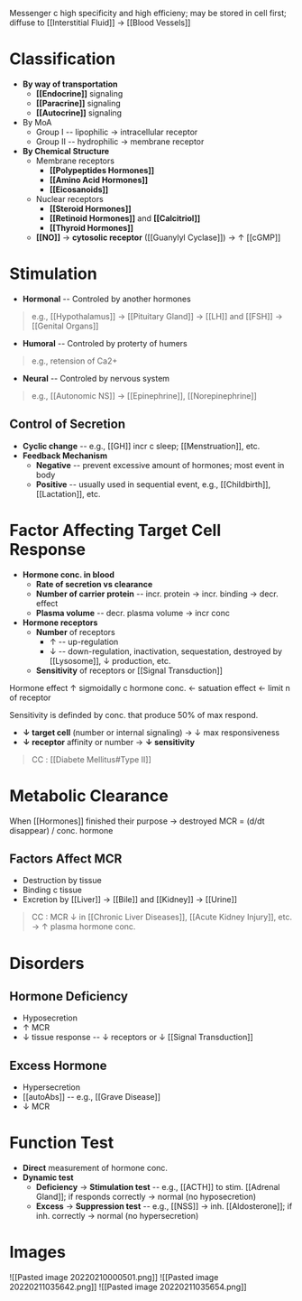 Messenger c high specificity and high efficieny; may be stored in cell first; diffuse to [[Interstitial Fluid]] -> [[Blood Vessels]]

# Classification
- **By way of transportation**
	- **[[Endocrine]]** signaling
	- **[[Paracrine]]** signaling
	- **[[Autocrine]]** signaling
- By MoA
	- Group I -- lipophilic -> intracellular receptor
	- Group II -- hydrophilic -> membrane receptor
- **By Chemical Structure**
	- Membrane receptors
		- **[[Polypeptides Hormones]]**
		- **[[Amino Acid Hormones]]**
		- **[[Eicosanoids]]**
	- Nuclear receptors
		- **[[Steroid Hormones]]**
		- **[[Retinoid Hormones]]** and **[[Calcitriol]]**
		- **[[Thyroid Hormones]]**
	- **[[NO]]** -> **cytosolic receptor** ([[Guanylyl Cyclase]]) -> ↑ [[cGMP]]

# Stimulation
- **Hormonal** -- Controled by another hormones
> e.g., [[Hypothalamus]] -> [[Pituitary Gland]] -> [[LH]] and [[FSH]] -> [[Genital Organs]]
- **Humoral** -- Controled by proterty of humers
> e.g., retension of Ca2+
- **Neural** -- Controled by nervous system
> e.g., [[Autonomic NS]] -> [[Epinephrine]], [[Norepinephrine]]

## Control of Secretion
- **Cyclic change** -- e.g., [[GH]] incr c sleep; [[Menstruation]], etc.
- **Feedback Mechanism**
	- **Negative** -- prevent excessive amount of hormones; most event in body
	- **Positive** -- usually used in sequential event, e.g., [[Childbirth]], [[Lactation]], etc.

# Factor Affecting Target Cell Response
- **Hormone conc. in blood**
	- **Rate of secretion vs clearance**
	- **Number of carrier protein** -- incr. protein -> incr. binding -> decr. effect
	- **Plasma volume** -- decr. plasma volume -> incr conc
- **Hormone receptors**
	- **Number** of receptors 
		- ↑ -- up-regulation
		- ↓ -- down-regulation, inactivation, sequestation, destroyed by [[Lysosome]], ↓ production, etc. 
	- **Sensitivity** of receptors or [[Signal Transduction]]

Hormone effect ↑ sigmoidally c hormone conc. ← satuation effect ← limit n of receptor

Sensitivity is definded by conc. that produce 50% of max respond.

- **↓ target cell** (number or internal signaling) → ↓ max responsiveness
- **↓ receptor** affinity or number → **↓ sensitivity**

> CC : [[Diabete Mellitus#Type II]]

# Metabolic Clearance
When [[Hormones]] finished their purpose → destroyed
MCR = (d/dt disappear) / conc. hormone

## Factors Affect MCR
- Destruction by tissue
- Binding c tissue
- Excretion by [[Liver]] → [[Bile]] and [[Kidney]] → [[Urine]]
> CC : MCR ↓ in [[Chronic Liver Diseases]], [[Acute Kidney Injury]], etc. → ↑ plasma hormone conc.

# Disorders
## Hormone Deficiency
- Hyposecretion
- ↑ MCR
- ↓ tissue response -- ↓ receptors or ↓ [[Signal Transduction]]

## Excess Hormone
- Hypersecretion
- [[autoAbs]] -- e.g., [[Grave Disease]]
- ↓ MCR

# Function Test
- **Direct** measurement of hormone conc.
- **Dynamic test**
	- **Deficiency** → **Stimulation test** -- e.g., [[ACTH]] to stim. [[Adrenal Gland]]; if responds correctly → normal (no hyposecretion)
	- **Excess** → **Suppression test** -- e.g., [[NSS]] → inh. [[Aldosterone]]; if inh. correctly → normal (no hypersecretion)

# Images

![[Pasted image 20220210000501.png]]
![[Pasted image 20220211035642.png]]
![[Pasted image 20220211035654.png]]
